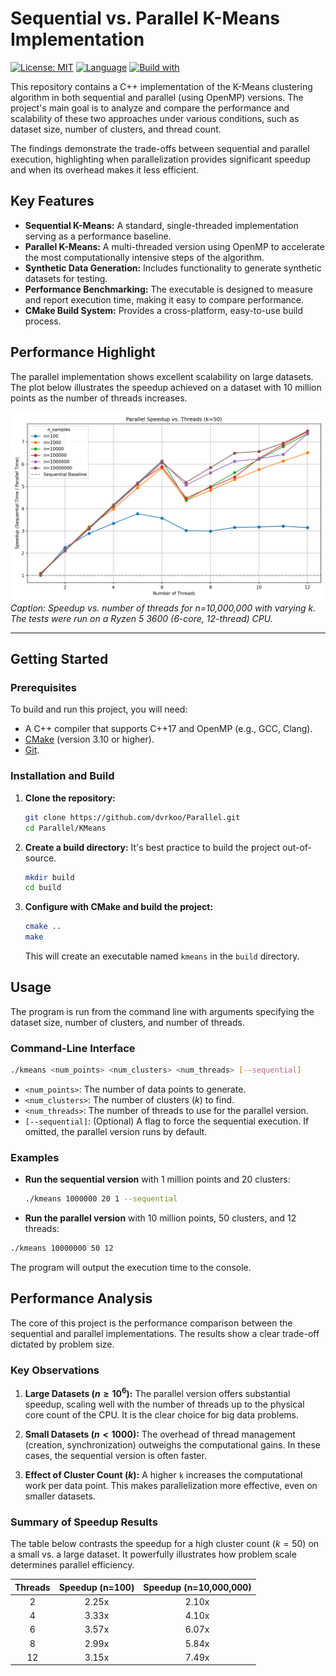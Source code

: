 # Sequential vs. Parallel K-Means Implementation

[![License: MIT](https://img.shields.io/badge/License-MIT-yellow.svg)](https://opensource.org/licenses/MIT)
[![Language](https://img.shields.io/badge/language-C%2B%2B-blue.svg)](https://isocpp.org/)
[![Build with](https://img.shields.io/badge/build%20with-CMake-green.svg)](https://cmake.org/)

This repository contains a C++ implementation of the K-Means clustering algorithm in both sequential and parallel (using OpenMP) versions. The project's main goal is to analyze and compare the performance and scalability of these two approaches under various conditions, such as dataset size, number of clusters, and thread count.

The findings demonstrate the trade-offs between sequential and parallel execution, highlighting when parallelization provides significant speedup and when its overhead makes it less efficient.

## Key Features

- **Sequential K-Means:** A standard, single-threaded implementation serving as a performance baseline.
- **Parallel K-Means:** A multi-threaded version using OpenMP to accelerate the most computationally intensive steps of the algorithm.
- **Synthetic Data Generation:** Includes functionality to generate synthetic datasets for testing.
- **Performance Benchmarking:** The executable is designed to measure and report execution time, making it easy to compare performance.
- **CMake Build System:** Provides a cross-platform, easy-to-use build process.

## Performance Highlight

The parallel implementation shows excellent scalability on large datasets. The plot below illustrates the speedup achieved on a dataset with 10 million points as the number of threads increases.

![Speedup on Large Dataset](plots/speedup_k_50.png)
_Caption: Speedup vs. number of threads for n=10,000,000 with varying k. The tests were run on a Ryzen 5 3600 (6-core, 12-thread) CPU._

---

## Getting Started

### Prerequisites

To build and run this project, you will need:

- A C++ compiler that supports C++17 and OpenMP (e.g., GCC, Clang).
- [CMake](https://cmake.org/download/) (version 3.10 or higher).
- [Git](https://git-scm.com/).

### Installation and Build

1.  **Clone the repository:**

    ```sh
    git clone https://github.com/dvrkoo/Parallel.git
    cd Parallel/KMeans
    ```

2.  **Create a build directory:** It's best practice to build the project out-of-source.

    ```sh
    mkdir build
    cd build
    ```

3.  **Configure with CMake and build the project:**
    ```sh
    cmake ..
    make
    ```
    This will create an executable named `kmeans` in the `build` directory.

## Usage

The program is run from the command line with arguments specifying the dataset size, number of clusters, and number of threads.

### Command-Line Interface

```sh
./kmeans <num_points> <num_clusters> <num_threads> [--sequential]
```

- `<num_points>`: The number of data points to generate.
- `<num_clusters>`: The number of clusters ($k$) to find.
- `<num_threads>`: The number of threads to use for the parallel version.
- `[--sequential]`: (Optional) A flag to force the sequential execution. If omitted, the parallel version runs by default.

### Examples

- **Run the sequential version** with 1 million points and 20 clusters:
  ```sh
  ./kmeans 1000000 20 1 --sequential
  ```
- **Run the parallel version** with 10 million points, 50 clusters, and 12 threads:

```sh
./kmeans 10000000 50 12
```

The program will output the execution time to the console.

## Performance Analysis

The core of this project is the performance comparison between the sequential and parallel implementations. The results show a clear trade-off dictated by problem size.

### Key Observations

1.  **Large Datasets ($n \ge 10^6$):** The parallel version offers substantial speedup, scaling well with the number of threads up to the physical core count of the CPU. It is the clear choice for big data problems.

2.  **Small Datasets ($n < 1000$):** The overhead of thread management (creation, synchronization) outweighs the computational gains. In these cases, the sequential version is often faster.

3.  **Effect of Cluster Count ($k$):** A higher `k` increases the computational work per data point. This makes parallelization more effective, even on smaller datasets.

### Summary of Speedup Results

The table below contrasts the speedup for a high cluster count ($k=50$) on a small vs. a large dataset. It powerfully illustrates how problem scale determines parallel efficiency.

| Threads | Speedup (n=100) | Speedup (n=10,000,000) |
| :-----: | :-------------: | :--------------------: |
|    2    |      2.25x      |         2.10x          |
|    4    |      3.33x      |         4.10x          |
|    6    |      3.57x      |         6.07x          |
|    8    |      2.99x      |         5.84x          |
|   12    |      3.15x      |         7.49x          |
